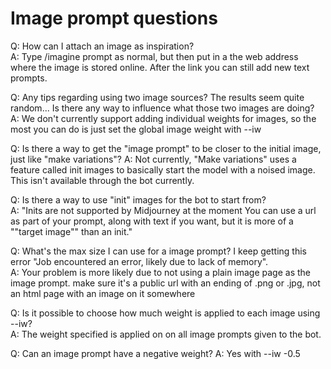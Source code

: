 # Image prompt questions

Q: How can I attach an image as inspiration?	
A: Type /imagine prompt as normal, but then put in a the web address where the image is stored online. After the link you can still add new text prompts.


Q: Any tips regarding using two image sources? The results seem quite random... Is there any way to influence what those two images are doing?	
A: We don't currently support adding individual weights for images, so the most you can do is just set the global image weight with --iw 


Q: Is there a way to get the "image prompt" to be closer to the initial image, just like "make variations"?
A: Not currently, "Make variations" uses a feature called init images to basically start the model with a noised image. This isn't available through the bot currently. 

Q: Is there a way to use "init" images for the bot to start from?	
A: "Inits are not supported by Midjourney at the moment You can use a url as part of your prompt, along with text if you want, but it is more of a ""target image"" than an init."


Q: What's the max size I can use for a image prompt? I keep getting this error "Job encountered an error, likely due to lack of memory".	
A: Your problem is more likely due to not using a plain image page as the image prompt. make sure it's a public url with an ending of .png or .jpg, not an html page with an image on it somewhere

Q: Is it possible to choose how much weight is applied to each image using --iw?	
A: The weight specified is applied on on all image prompts given to the bot.

Q: Can an image prompt have a negative weight?
A: Yes with --iw -0.5
